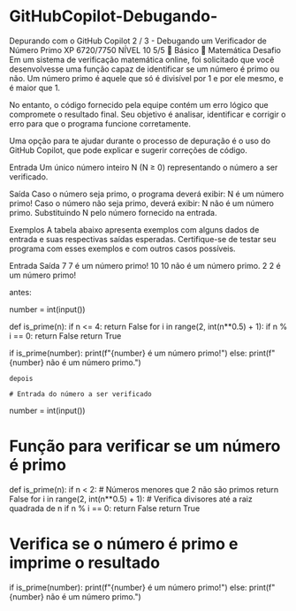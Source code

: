# GitHubCopilot-Debugando-

Depurando com o GitHub Copilot
2 / 3 - Debugando um Verificador de Número Primo
XP 6720/7750
NÍVEL 10
5/5
 Básico
 Matemática
Desafio
Em um sistema de verificação matemática online, foi solicitado que você desenvolvesse uma função capaz de identificar se um número é primo ou não. Um número primo é aquele que só é divisível por 1 e por ele mesmo, e é maior que 1.

No entanto, o código fornecido pela equipe contém um erro lógico que compromete o resultado final. Seu objetivo é analisar, identificar e corrigir o erro para que o programa funcione corretamente.

Uma opção para te ajudar durante o processo de depuração é o uso do GitHub Copilot, que pode explicar e sugerir correções de código.

Entrada
Um único número inteiro N (N ≥ 0) representando o número a ser verificado.

Saída
Caso o número seja primo, o programa deverá exibir: N é um número primo!
Caso o número não seja primo, deverá exibir: N não é um número primo.
Substituindo N pelo número fornecido na entrada.

Exemplos
A tabela abaixo apresenta exemplos com alguns dados de entrada e suas respectivas saídas esperadas. Certifique-se de testar seu programa com esses exemplos e com outros casos possíveis.

Entrada	Saída
7	7 é um número primo!
10	10 não é um número primo.
2	2 é um número primo!

antes:

number = int(input())

def is_prime(n):
    if n <= 4:
        return False
    for i in range(2, int(n**0.5) + 1):
        if n % i == 0:
            return False
    return True

if is_prime(number):
    print(f"{number} é um número primo!")
else:
    print(f"{number} não é um número primo.")

    depois 

    # Entrada do número a ser verificado
number = int(input())

# Função para verificar se um número é primo
def is_prime(n):
    if n < 2:  # Números menores que 2 não são primos
        return False
    for i in range(2, int(n**0.5) + 1):  # Verifica divisores até a raiz quadrada de n
        if n % i == 0:
            return False
    return True

# Verifica se o número é primo e imprime o resultado
if is_prime(number):
    print(f"{number} é um número primo!")
else:
    print(f"{number} não é um número primo.")
